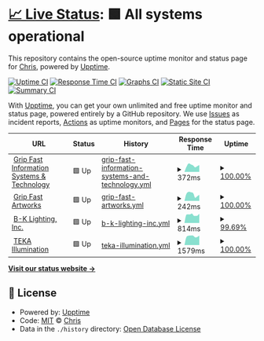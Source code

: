 # [📈 Live Status](https://gripfastistech.github.io/status): <!--live status--> **🟩 All systems operational**

This repository contains the open-source uptime monitor and status page for [Chris](gripfastistech.com), powered by [Upptime](https://github.com/upptime/upptime).

[![Uptime CI](https://github.com/koj-co/upptime/workflows/Uptime%20CI/badge.svg)](https://github.com/koj-co/upptime/actions?query=workflow%3A%22Uptime+CI%22)
[![Response Time CI](https://github.com/koj-co/upptime/workflows/Response%20Time%20CI/badge.svg)](https://github.com/koj-co/upptime/actions?query=workflow%3A%22Response+Time+CI%22)
[![Graphs CI](https://github.com/koj-co/upptime/workflows/Graphs%20CI/badge.svg)](https://github.com/koj-co/upptime/actions?query=workflow%3A%22Graphs+CI%22)
[![Static Site CI](https://github.com/koj-co/upptime/workflows/Static%20Site%20CI/badge.svg)](https://github.com/koj-co/upptime/actions?query=workflow%3A%22Static+Site+CI%22)
[![Summary CI](https://github.com/koj-co/upptime/workflows/Summary%20CI/badge.svg)](https://github.com/koj-co/upptime/actions?query=workflow%3A%22Summary+CI%22)

With [Upptime](https://upptime.js.org), you can get your own unlimited and free uptime monitor and status page, powered entirely by a GitHub repository. We use [Issues](https://github.com/gripfastistech/status/issues) as incident reports, [Actions](https://github.com/gripfastistech/status/actions) as uptime monitors, and [Pages](https://gripfastistech.github.io/status) for the status page.

<!--start: status pages-->
<!-- This summary is generated by Upptime (https://github.com/upptime/upptime) -->
<!-- Do not edit this manually, your changes will be overwritten -->
<!-- prettier-ignore -->
| URL | Status | History | Response Time | Uptime |
| --- | ------ | ------- | ------------- | ------ |
| <img alt="" src="https://gripfastistech.com/templates/purity_iii/favicon.ico" height="13"> [Grip Fast Information Systems & Technology](https://gripfastistech.com) | 🟩 Up | [grip-fast-information-systems-and-technology.yml](https://github.com/gripfastistech/status/commits/HEAD/history/grip-fast-information-systems-and-technology.yml) | <details><summary><img alt="Response time graph" src="./graphs/grip-fast-information-systems-and-technology/response-time-week.png" height="20"> 372ms</summary><br><a href="https://gripfastistech.github.io/status/history/grip-fast-information-systems-and-technology"><img alt="Response time 584" src="https://img.shields.io/endpoint?url=https%3A%2F%2Fraw.githubusercontent.com%2Fgripfastistech%2Fstatus%2FHEAD%2Fapi%2Fgrip-fast-information-systems-and-technology%2Fresponse-time.json"></a><br><a href="https://gripfastistech.github.io/status/history/grip-fast-information-systems-and-technology"><img alt="24-hour response time 244" src="https://img.shields.io/endpoint?url=https%3A%2F%2Fraw.githubusercontent.com%2Fgripfastistech%2Fstatus%2FHEAD%2Fapi%2Fgrip-fast-information-systems-and-technology%2Fresponse-time-day.json"></a><br><a href="https://gripfastistech.github.io/status/history/grip-fast-information-systems-and-technology"><img alt="7-day response time 372" src="https://img.shields.io/endpoint?url=https%3A%2F%2Fraw.githubusercontent.com%2Fgripfastistech%2Fstatus%2FHEAD%2Fapi%2Fgrip-fast-information-systems-and-technology%2Fresponse-time-week.json"></a><br><a href="https://gripfastistech.github.io/status/history/grip-fast-information-systems-and-technology"><img alt="30-day response time 405" src="https://img.shields.io/endpoint?url=https%3A%2F%2Fraw.githubusercontent.com%2Fgripfastistech%2Fstatus%2FHEAD%2Fapi%2Fgrip-fast-information-systems-and-technology%2Fresponse-time-month.json"></a><br><a href="https://gripfastistech.github.io/status/history/grip-fast-information-systems-and-technology"><img alt="1-year response time 584" src="https://img.shields.io/endpoint?url=https%3A%2F%2Fraw.githubusercontent.com%2Fgripfastistech%2Fstatus%2FHEAD%2Fapi%2Fgrip-fast-information-systems-and-technology%2Fresponse-time-year.json"></a></details> | <details><summary><a href="https://gripfastistech.github.io/status/history/grip-fast-information-systems-and-technology">100.00%</a></summary><a href="https://gripfastistech.github.io/status/history/grip-fast-information-systems-and-technology"><img alt="All-time uptime 99.99%" src="https://img.shields.io/endpoint?url=https%3A%2F%2Fraw.githubusercontent.com%2Fgripfastistech%2Fstatus%2FHEAD%2Fapi%2Fgrip-fast-information-systems-and-technology%2Fuptime.json"></a><br><a href="https://gripfastistech.github.io/status/history/grip-fast-information-systems-and-technology"><img alt="24-hour uptime 100.00%" src="https://img.shields.io/endpoint?url=https%3A%2F%2Fraw.githubusercontent.com%2Fgripfastistech%2Fstatus%2FHEAD%2Fapi%2Fgrip-fast-information-systems-and-technology%2Fuptime-day.json"></a><br><a href="https://gripfastistech.github.io/status/history/grip-fast-information-systems-and-technology"><img alt="7-day uptime 100.00%" src="https://img.shields.io/endpoint?url=https%3A%2F%2Fraw.githubusercontent.com%2Fgripfastistech%2Fstatus%2FHEAD%2Fapi%2Fgrip-fast-information-systems-and-technology%2Fuptime-week.json"></a><br><a href="https://gripfastistech.github.io/status/history/grip-fast-information-systems-and-technology"><img alt="30-day uptime 99.94%" src="https://img.shields.io/endpoint?url=https%3A%2F%2Fraw.githubusercontent.com%2Fgripfastistech%2Fstatus%2FHEAD%2Fapi%2Fgrip-fast-information-systems-and-technology%2Fuptime-month.json"></a><br><a href="https://gripfastistech.github.io/status/history/grip-fast-information-systems-and-technology"><img alt="1-year uptime 99.99%" src="https://img.shields.io/endpoint?url=https%3A%2F%2Fraw.githubusercontent.com%2Fgripfastistech%2Fstatus%2FHEAD%2Fapi%2Fgrip-fast-information-systems-and-technology%2Fuptime-year.json"></a></details>
| <img alt="" src="https://gripfastart.works/images/icon.ico" height="13"> [Grip Fast Artworks](https://gripfastart.works) | 🟩 Up | [grip-fast-artworks.yml](https://github.com/gripfastistech/status/commits/HEAD/history/grip-fast-artworks.yml) | <details><summary><img alt="Response time graph" src="./graphs/grip-fast-artworks/response-time-week.png" height="20"> 242ms</summary><br><a href="https://gripfastistech.github.io/status/history/grip-fast-artworks"><img alt="Response time 291" src="https://img.shields.io/endpoint?url=https%3A%2F%2Fraw.githubusercontent.com%2Fgripfastistech%2Fstatus%2FHEAD%2Fapi%2Fgrip-fast-artworks%2Fresponse-time.json"></a><br><a href="https://gripfastistech.github.io/status/history/grip-fast-artworks"><img alt="24-hour response time 122" src="https://img.shields.io/endpoint?url=https%3A%2F%2Fraw.githubusercontent.com%2Fgripfastistech%2Fstatus%2FHEAD%2Fapi%2Fgrip-fast-artworks%2Fresponse-time-day.json"></a><br><a href="https://gripfastistech.github.io/status/history/grip-fast-artworks"><img alt="7-day response time 242" src="https://img.shields.io/endpoint?url=https%3A%2F%2Fraw.githubusercontent.com%2Fgripfastistech%2Fstatus%2FHEAD%2Fapi%2Fgrip-fast-artworks%2Fresponse-time-week.json"></a><br><a href="https://gripfastistech.github.io/status/history/grip-fast-artworks"><img alt="30-day response time 284" src="https://img.shields.io/endpoint?url=https%3A%2F%2Fraw.githubusercontent.com%2Fgripfastistech%2Fstatus%2FHEAD%2Fapi%2Fgrip-fast-artworks%2Fresponse-time-month.json"></a><br><a href="https://gripfastistech.github.io/status/history/grip-fast-artworks"><img alt="1-year response time 291" src="https://img.shields.io/endpoint?url=https%3A%2F%2Fraw.githubusercontent.com%2Fgripfastistech%2Fstatus%2FHEAD%2Fapi%2Fgrip-fast-artworks%2Fresponse-time-year.json"></a></details> | <details><summary><a href="https://gripfastistech.github.io/status/history/grip-fast-artworks">100.00%</a></summary><a href="https://gripfastistech.github.io/status/history/grip-fast-artworks"><img alt="All-time uptime 99.99%" src="https://img.shields.io/endpoint?url=https%3A%2F%2Fraw.githubusercontent.com%2Fgripfastistech%2Fstatus%2FHEAD%2Fapi%2Fgrip-fast-artworks%2Fuptime.json"></a><br><a href="https://gripfastistech.github.io/status/history/grip-fast-artworks"><img alt="24-hour uptime 100.00%" src="https://img.shields.io/endpoint?url=https%3A%2F%2Fraw.githubusercontent.com%2Fgripfastistech%2Fstatus%2FHEAD%2Fapi%2Fgrip-fast-artworks%2Fuptime-day.json"></a><br><a href="https://gripfastistech.github.io/status/history/grip-fast-artworks"><img alt="7-day uptime 100.00%" src="https://img.shields.io/endpoint?url=https%3A%2F%2Fraw.githubusercontent.com%2Fgripfastistech%2Fstatus%2FHEAD%2Fapi%2Fgrip-fast-artworks%2Fuptime-week.json"></a><br><a href="https://gripfastistech.github.io/status/history/grip-fast-artworks"><img alt="30-day uptime 100.00%" src="https://img.shields.io/endpoint?url=https%3A%2F%2Fraw.githubusercontent.com%2Fgripfastistech%2Fstatus%2FHEAD%2Fapi%2Fgrip-fast-artworks%2Fuptime-month.json"></a><br><a href="https://gripfastistech.github.io/status/history/grip-fast-artworks"><img alt="1-year uptime 99.99%" src="https://img.shields.io/endpoint?url=https%3A%2F%2Fraw.githubusercontent.com%2Fgripfastistech%2Fstatus%2FHEAD%2Fapi%2Fgrip-fast-artworks%2Fuptime-year.json"></a></details>
| <img alt="" src="https://bklighting.com/templates/bklighting/favicon.ico" height="13"> [B-K Lighting, Inc.](https://bklighting.com) | 🟩 Up | [b-k-lighting-inc.yml](https://github.com/gripfastistech/status/commits/HEAD/history/b-k-lighting-inc.yml) | <details><summary><img alt="Response time graph" src="./graphs/b-k-lighting-inc/response-time-week.png" height="20"> 814ms</summary><br><a href="https://gripfastistech.github.io/status/history/b-k-lighting-inc"><img alt="Response time 1257" src="https://img.shields.io/endpoint?url=https%3A%2F%2Fraw.githubusercontent.com%2Fgripfastistech%2Fstatus%2FHEAD%2Fapi%2Fb-k-lighting-inc%2Fresponse-time.json"></a><br><a href="https://gripfastistech.github.io/status/history/b-k-lighting-inc"><img alt="24-hour response time 754" src="https://img.shields.io/endpoint?url=https%3A%2F%2Fraw.githubusercontent.com%2Fgripfastistech%2Fstatus%2FHEAD%2Fapi%2Fb-k-lighting-inc%2Fresponse-time-day.json"></a><br><a href="https://gripfastistech.github.io/status/history/b-k-lighting-inc"><img alt="7-day response time 814" src="https://img.shields.io/endpoint?url=https%3A%2F%2Fraw.githubusercontent.com%2Fgripfastistech%2Fstatus%2FHEAD%2Fapi%2Fb-k-lighting-inc%2Fresponse-time-week.json"></a><br><a href="https://gripfastistech.github.io/status/history/b-k-lighting-inc"><img alt="30-day response time 832" src="https://img.shields.io/endpoint?url=https%3A%2F%2Fraw.githubusercontent.com%2Fgripfastistech%2Fstatus%2FHEAD%2Fapi%2Fb-k-lighting-inc%2Fresponse-time-month.json"></a><br><a href="https://gripfastistech.github.io/status/history/b-k-lighting-inc"><img alt="1-year response time 1257" src="https://img.shields.io/endpoint?url=https%3A%2F%2Fraw.githubusercontent.com%2Fgripfastistech%2Fstatus%2FHEAD%2Fapi%2Fb-k-lighting-inc%2Fresponse-time-year.json"></a></details> | <details><summary><a href="https://gripfastistech.github.io/status/history/b-k-lighting-inc">99.69%</a></summary><a href="https://gripfastistech.github.io/status/history/b-k-lighting-inc"><img alt="All-time uptime 99.97%" src="https://img.shields.io/endpoint?url=https%3A%2F%2Fraw.githubusercontent.com%2Fgripfastistech%2Fstatus%2FHEAD%2Fapi%2Fb-k-lighting-inc%2Fuptime.json"></a><br><a href="https://gripfastistech.github.io/status/history/b-k-lighting-inc"><img alt="24-hour uptime 100.00%" src="https://img.shields.io/endpoint?url=https%3A%2F%2Fraw.githubusercontent.com%2Fgripfastistech%2Fstatus%2FHEAD%2Fapi%2Fb-k-lighting-inc%2Fuptime-day.json"></a><br><a href="https://gripfastistech.github.io/status/history/b-k-lighting-inc"><img alt="7-day uptime 99.69%" src="https://img.shields.io/endpoint?url=https%3A%2F%2Fraw.githubusercontent.com%2Fgripfastistech%2Fstatus%2FHEAD%2Fapi%2Fb-k-lighting-inc%2Fuptime-week.json"></a><br><a href="https://gripfastistech.github.io/status/history/b-k-lighting-inc"><img alt="30-day uptime 99.93%" src="https://img.shields.io/endpoint?url=https%3A%2F%2Fraw.githubusercontent.com%2Fgripfastistech%2Fstatus%2FHEAD%2Fapi%2Fb-k-lighting-inc%2Fuptime-month.json"></a><br><a href="https://gripfastistech.github.io/status/history/b-k-lighting-inc"><img alt="1-year uptime 99.97%" src="https://img.shields.io/endpoint?url=https%3A%2F%2Fraw.githubusercontent.com%2Fgripfastistech%2Fstatus%2FHEAD%2Fapi%2Fb-k-lighting-inc%2Fuptime-year.json"></a></details>
| <img alt="" src="https://tekaillumination.com/templates/tekaillumination/favicon.ico" height="13"> [TEKA Illumination](https://tekaillumination.com) | 🟩 Up | [teka-illumination.yml](https://github.com/gripfastistech/status/commits/HEAD/history/teka-illumination.yml) | <details><summary><img alt="Response time graph" src="./graphs/teka-illumination/response-time-week.png" height="20"> 1579ms</summary><br><a href="https://gripfastistech.github.io/status/history/teka-illumination"><img alt="Response time 1846" src="https://img.shields.io/endpoint?url=https%3A%2F%2Fraw.githubusercontent.com%2Fgripfastistech%2Fstatus%2FHEAD%2Fapi%2Fteka-illumination%2Fresponse-time.json"></a><br><a href="https://gripfastistech.github.io/status/history/teka-illumination"><img alt="24-hour response time 1345" src="https://img.shields.io/endpoint?url=https%3A%2F%2Fraw.githubusercontent.com%2Fgripfastistech%2Fstatus%2FHEAD%2Fapi%2Fteka-illumination%2Fresponse-time-day.json"></a><br><a href="https://gripfastistech.github.io/status/history/teka-illumination"><img alt="7-day response time 1579" src="https://img.shields.io/endpoint?url=https%3A%2F%2Fraw.githubusercontent.com%2Fgripfastistech%2Fstatus%2FHEAD%2Fapi%2Fteka-illumination%2Fresponse-time-week.json"></a><br><a href="https://gripfastistech.github.io/status/history/teka-illumination"><img alt="30-day response time 1610" src="https://img.shields.io/endpoint?url=https%3A%2F%2Fraw.githubusercontent.com%2Fgripfastistech%2Fstatus%2FHEAD%2Fapi%2Fteka-illumination%2Fresponse-time-month.json"></a><br><a href="https://gripfastistech.github.io/status/history/teka-illumination"><img alt="1-year response time 1846" src="https://img.shields.io/endpoint?url=https%3A%2F%2Fraw.githubusercontent.com%2Fgripfastistech%2Fstatus%2FHEAD%2Fapi%2Fteka-illumination%2Fresponse-time-year.json"></a></details> | <details><summary><a href="https://gripfastistech.github.io/status/history/teka-illumination">100.00%</a></summary><a href="https://gripfastistech.github.io/status/history/teka-illumination"><img alt="All-time uptime 100.00%" src="https://img.shields.io/endpoint?url=https%3A%2F%2Fraw.githubusercontent.com%2Fgripfastistech%2Fstatus%2FHEAD%2Fapi%2Fteka-illumination%2Fuptime.json"></a><br><a href="https://gripfastistech.github.io/status/history/teka-illumination"><img alt="24-hour uptime 100.00%" src="https://img.shields.io/endpoint?url=https%3A%2F%2Fraw.githubusercontent.com%2Fgripfastistech%2Fstatus%2FHEAD%2Fapi%2Fteka-illumination%2Fuptime-day.json"></a><br><a href="https://gripfastistech.github.io/status/history/teka-illumination"><img alt="7-day uptime 100.00%" src="https://img.shields.io/endpoint?url=https%3A%2F%2Fraw.githubusercontent.com%2Fgripfastistech%2Fstatus%2FHEAD%2Fapi%2Fteka-illumination%2Fuptime-week.json"></a><br><a href="https://gripfastistech.github.io/status/history/teka-illumination"><img alt="30-day uptime 100.00%" src="https://img.shields.io/endpoint?url=https%3A%2F%2Fraw.githubusercontent.com%2Fgripfastistech%2Fstatus%2FHEAD%2Fapi%2Fteka-illumination%2Fuptime-month.json"></a><br><a href="https://gripfastistech.github.io/status/history/teka-illumination"><img alt="1-year uptime 100.00%" src="https://img.shields.io/endpoint?url=https%3A%2F%2Fraw.githubusercontent.com%2Fgripfastistech%2Fstatus%2FHEAD%2Fapi%2Fteka-illumination%2Fuptime-year.json"></a></details>

<!--end: status pages-->

[**Visit our status website →**](https://gripfastistech.github.io/status)

## 📄 License

- Powered by: [Upptime](https://github.com/upptime/upptime)
- Code: [MIT](./LICENSE) © [Chris](gripfastistech.com)
- Data in the `./history` directory: [Open Database License](https://opendatacommons.org/licenses/odbl/1-0/)
